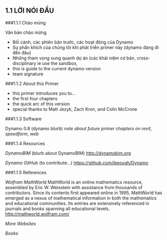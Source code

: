 ## 1.1 LỜI NÓI ĐẦU

###1.1.1 Chào mừng

Văn bản chào mừng
- Bối cảnh, các phiên bản trước, các hoạt động của Dynamo
- Sự phấn khích của chúng tôi khi phát triển primer này  (dynamo đang đi đến đâu)
- Những tham vọng xung quanh dự án (các khái niệm cơ bản, cross-disciplinary ie use the sandbox,
- this is guide to the current dynamo version
- team signature

###1.1.2 About this Primer

- this primer introduces you to...
- the first four chapters
- the quick arc of this version
- special thanks to Matt Jezyk, Zach Kron, and Colin McCrone

###1.1.3 Software

Dynamo 0.8
(dynamo blurb)
_note about future primer chapters on revit, speedform, web_

###1.1.4 Resources

*DynamoBIM*
(blurb about DynamoBIM)
http://dynamobim.org

*Dynamo GitHub*
(to contribute...)
https://github.com/ikeough/Dynamo


###1.1.5 References

*Wolfram MathWorld*
MathWorld is an online mathematics resource, assembled by Eric W. Weisstein with assistance from thousands of contributors. Since its contents first appeared online in 1995, MathWorld has emerged as a nexus of mathematical information in both the mathematics and educational communities. Its entries are extensively referenced in journals and books spanning all educational levels.
http://mathworld.wolfram.com/

*More Websites*

*Books*
